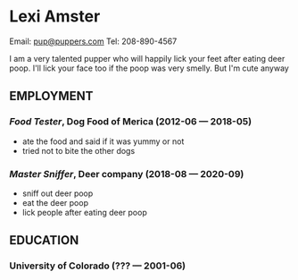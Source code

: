 Lexi Amster
============
Email: pup@puppers.com
Tel: 208-890-4567


I am a very talented pupper who will happily lick your feet after eating deer poop.  I'll lick your face too if the poop was very smelly.  But I'm cute anyway


## EMPLOYMENT

### *Food Tester*, Dog Food of Merica (2012-06 — 2018-05)


  - ate the food and said if it was yummy or not
  - tried not to bite the other dogs 

### *Master Sniffer*, Deer company (2018-08 — 2020-09)


  - sniff out deer poop
  - eat the deer poop
  - lick people after eating deer poop




## EDUCATION

### University of Colorado (??? — 2001-06)













